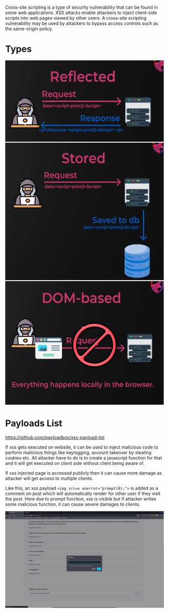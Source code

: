 Cross-site scripting is a type of security vulnerability that can be found in some web applications. XSS attacks enable attackers to inject client-side scripts into web pages viewed by other users. A cross-site scripting vulnerability may be used by attackers to bypass access controls such as the same-origin policy.

# Types
![16457d4159452acac6e6b818fcc05a03.png](../_resources/16457d4159452acac6e6b818fcc05a03.png)
![de6a51380b981ab3975ed299828c3efe.png](../_resources/de6a51380b981ab3975ed299828c3efe.png)
![24e66d675c0bc97cbecdbdf2326eff4d.png](../_resources/24e66d675c0bc97cbecdbdf2326eff4d.png)

# Payloads List
https://github.com/payloadbox/xss-payload-list

If xss gets executed on website, it can be used to inject malicious code to perform malicious things like keylogging, account takeover by stealing cookies etc. All attacker have to do is to create a javascript function for that and it will get executed on client side without client being aware of.

If xss injected page is accessed publicly then it can cause more damage as attacker will get access to multiple clients.

Like this, an xss payload `<img src=x onerror="prompt(8);">`  is added as a comment on post which will automatically render for other user if they visit the post.
Here due to prompt function, xss is visible but if attacker writes some malicious function, it can cause severe damages to clients.

![5f80097578d83181086d559ba4bf6a2a.png](../_resources/5f80097578d83181086d559ba4bf6a2a.png)